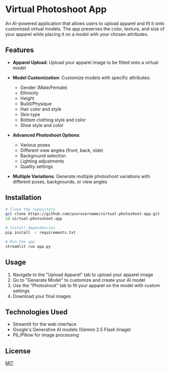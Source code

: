 # Virtual Photoshoot App

An AI-powered application that allows users to upload apparel and fit it onto customized virtual models. The app preserves the color, texture, and size of your apparel while placing it on a model with your chosen attributes.

## Features

- **Apparel Upload**: Upload your apparel image to be fitted onto a virtual model
- **Model Customization**: Customize models with specific attributes:
  - Gender (Male/Female)
  - Ethnicity
  - Height
  - Build/Physique
  - Hair color and style
  - Skin type
  - Bottom clothing style and color
  - Shoe style and color

- **Advanced Photoshoot Options**:
  - Various poses
  - Different view angles (front, back, side)
  - Background selection
  - Lighting adjustments
  - Quality settings

- **Multiple Variations**: Generate multiple photoshoot variations with different poses, backgrounds, or view angles

## Installation

```bash
# Clone the repository
git clone https://github.com/yourusername/virtual-photoshoot-app.git
cd virtual-photoshoot-app

# Install dependencies
pip install -r requirements.txt

# Run the app
streamlit run app.py
```

## Usage

1. Navigate to the "Upload Apparel" tab to upload your apparel image
2. Go to "Generate Model" to customize and create your AI model
3. Use the "Photoshoot" tab to fit your apparel on the model with custom settings
4. Download your final images

## Technologies Used

- Streamlit for the web interface
- Google's Generative AI models (Gemini 2.5 Flash Image)
- PIL/Pillow for image processing

## License

[MIT](https://opensource.org/licenses/MIT)